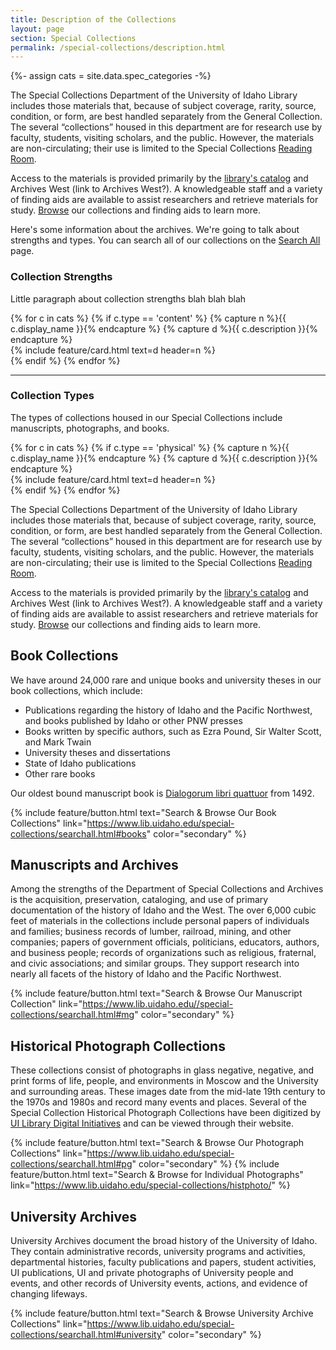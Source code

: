 ```yaml
---
title: Description of the Collections
layout: page
section: Special Collections
permalink: /special-collections/description.html
---
```


{%- assign cats = site.data.spec_categories -%}

The Special Collections Department of the University of Idaho Library includes those materials that, because of subject coverage, rarity, source, condition, or form, are best handled separately from the General Collection. The several “collections” housed in this department are for research use by faculty, students, visiting scholars, and the public. However, the materials are non-circulating; their use is limited to the Special Collections [Reading Room](https://www.lib.uidaho.edu/special-collections/plan.html).

Access to the materials is provided primarily by the [library's catalog](https://search.lib.uidaho.edu/primo-explore/search?tab=everything&search_scope=everything&vid=UID) and Archives West (link to Archives West?). A knowledgeable staff and a variety of finding aids are available to assist researchers and retrieve materials for study. [Browse](https://www.lib.uidaho.edu/special-collections/searchall.html) our collections and finding aids to learn more.

Here's some information about the archives. We're going to talk about strengths and types. You can search all of our collections on the [Search All](/special-collections/searchall.html) page.

<div class="row">
<div class="col-md-12"><h3>Collection Strengths</h3>
<p>Little paragraph about collection strengths blah blah blah</p>
</div>
{% for c in cats %}
{% if c.type == 'content' %}
{% capture n %}{{ c.display_name }}{% endcapture %}
{% capture d %}{{ c.description }}{% endcapture %}
<div class="col-md-6">
{% include feature/card.html text=d header=n %}
</div>
{% endif %}
{% endfor %}
</div>

<hr>

<div class="row">
<div class="col-md-12"><h3>Collection Types</h3>
<p>The types of collections housed in our Special Collections include manuscripts, photographs, and books.</p>
</div>
{% for c in cats %}
{% if c.type == 'physical' %}
{% capture n %}{{ c.display_name }}{% endcapture %}
{% capture d %}{{ c.description }}{% endcapture %}
<div class="col-md-4">
{% include feature/card.html text=d header=n %}
</div>
{% endif %}
{% endfor %}
</div>

The Special Collections Department of the University of Idaho Library includes those materials that, because of subject coverage, rarity, source, condition, or form, are best handled separately from the General Collection. The several “collections” housed in this department are for research use by faculty, students, visiting scholars, and the public. However, the materials are non-circulating; their use is limited to the Special Collections [Reading Room](https://www.lib.uidaho.edu/special-collections/plan.html).

Access to the materials is provided primarily by the [library's catalog](https://search.lib.uidaho.edu/primo-explore/search?tab=everything&search_scope=everything&vid=UID) and Archives West (link to Archives West?). A knowledgeable staff and a variety of finding aids are available to assist researchers and retrieve materials for study. [Browse](https://www.lib.uidaho.edu/special-collections/searchall.html) our collections and finding aids to learn more.

## Book Collections

We have around 24,000 rare and unique books and university theses in our book collections, which include:

- Publications regarding the history of Idaho and the Pacific Northwest, and books published by Idaho or other PNW presses
- Books written by specific authors, such as Ezra Pound, Sir Walter Scott, and Mark Twain
- University theses and dissertations
- State of Idaho publications
- Other rare books

Our oldest bound manuscript book is [Dialogorum libri quattuor]( https://alliance-primo.hosted.exlibrisgroup.com/permalink/f/m1uotc/CP71161030930001451) from 1492. 

{% include feature/button.html text="Search & Browse Our Book Collections" link="https://www.lib.uidaho.edu/special-collections/searchall.html#books" color="secondary" %}


## Manuscripts and Archives

Among the strengths of the Department of Special Collections and Archives is the acquisition, preservation, cataloging, and use of primary documentation of the history of Idaho and the West. The over 6,000 cubic feet of materials in the collections include personal papers of individuals and families; business records of lumber, railroad, mining, and other companies; papers of government officials, politicians, educators, authors, and business people; records of organizations such as religious, fraternal, and civic associations; and similar groups. They support research into nearly all facets of the history of Idaho and the Pacific Northwest. 

{% include feature/button.html text="Search & Browse Our Manuscript Collection" link="https://www.lib.uidaho.edu//special-collections/searchall.html#mg" color="secondary" %}

## Historical Photograph Collections

These collections consist of photographs in glass negative, negative, and print forms of life, people, and environments in Moscow and the University and surrounding areas. These images date from the mid-late 19th century to the 1970s and 1980s and record many events and places. Several of the Special Collection Historical Photograph Collections have been digitized by [UI Library Digital Initiatives](https://www.lib.uidaho.edu/digital/index.html) and can be viewed through their website. 

{% include feature/button.html text="Search & Browse Our Photograph Collections" link="https://www.lib.uidaho.edu/special-collections/searchall.html#pg" color="secondary" %}  {% include feature/button.html text="Search & Browse for Individual Photographs" link="https://www.lib.uidaho.edu/special-collections/histphoto/" %}

## University Archives

University Archives document the broad history of the University of Idaho. They contain administrative records, university programs and activities, departmental histories, faculty publications and papers, student activities, UI publications, UI and private photographs of University people and events, and other records of University events, actions, and evidence of changing lifeways.

{% include feature/button.html text="Search & Browse University Archive Collections" link="https://www.lib.uidaho.edu/special-collections/searchall.html#university" color="secondary" %}